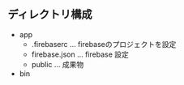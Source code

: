 ## ディレクトリ構成

- app
  - .firebaserc … firebaseのプロジェクトを設定
  - firebase.json … firebase 設定
  + public … 成果物
- bin